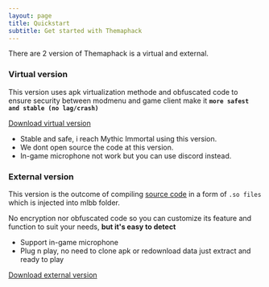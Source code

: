 ```yaml
---
layout: page
title: Quickstart
subtitle: Get started with Themaphack
---
```


There are 2 version of Themaphack is a virtual and external.

### Virtual version

This version uses apk virtualization methode and obfuscated code to ensure security between modmenu and game client make it **`more safest and stable (no lag/crash)`**

<div class="hero">
<a href="#" class="btn btn-success"><i class="bi bi-download"></i> Download virtual version</a>
</div>


* Stable and safe, i reach Mythic Immortal using this version.
* We dont open source the code at this version.
* In-game microphone not work but you can use discord instead.


### External version

This version is the outcome of compiling [source code](https://github.com/anggorodhanumurti/themaphack) in a form of `.so files` which is injected into mlbb folder. 

No encryption nor obfuscated code so you can customize its feature and function to suit your needs, **but it's easy to detect**

* Support in-game microphone
* Plug n play, no need to clone apk or redownload data just extract and ready to play

<p>
<a href="#" class="btn btn-success btn-lg"><i class="bi bi-download"></i> Download external version</a>
</p>
